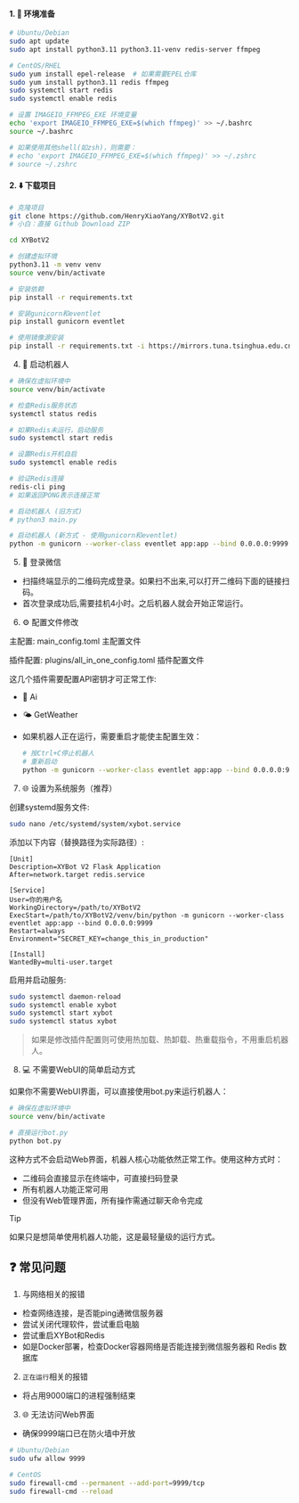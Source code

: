 #### 1. 🔧 环境准备

```bash
# Ubuntu/Debian
sudo apt update
sudo apt install python3.11 python3.11-venv redis-server ffmpeg

# CentOS/RHEL
sudo yum install epel-release  # 如果需要EPEL仓库
sudo yum install python3.11 redis ffmpeg
sudo systemctl start redis
sudo systemctl enable redis

# 设置 IMAGEIO_FFMPEG_EXE 环境变量
echo 'export IMAGEIO_FFMPEG_EXE=$(which ffmpeg)' >> ~/.bashrc
source ~/.bashrc

# 如果使用其他shell(如zsh)，则需要：
# echo 'export IMAGEIO_FFMPEG_EXE=$(which ffmpeg)' >> ~/.zshrc
# source ~/.zshrc
```

#### 2. ⬇️ 下载项目

```bash
# 克隆项目
git clone https://github.com/HenryXiaoYang/XYBotV2.git
# 小白：直接 Github Download ZIP

cd XYBotV2

# 创建虚拟环境
python3.11 -m venv venv
source venv/bin/activate

# 安装依赖
pip install -r requirements.txt

# 安装gunicorn和eventlet
pip install gunicorn eventlet

# 使用镜像源安装
pip install -r requirements.txt -i https://mirrors.tuna.tsinghua.edu.cn/pypi/web/simple
```

4. 🚀 启动机器人

```bash
# 确保在虚拟环境中
source venv/bin/activate

# 检查Redis服务状态
systemctl status redis

# 如果Redis未运行，启动服务
sudo systemctl start redis

# 设置Redis开机自启
sudo systemctl enable redis

# 验证Redis连接
redis-cli ping
# 如果返回PONG表示连接正常

# 启动机器人 (旧方式)
# python3 main.py

# 启动机器人 (新方式 - 使用gunicorn和eventlet)
python -m gunicorn --worker-class eventlet app:app --bind 0.0.0.0:9999
```

5. 📱 登录微信

- 扫描终端显示的二维码完成登录。如果扫不出来,可以打开二维码下面的链接扫码。
- 首次登录成功后,需要挂机4小时。之后机器人就会开始正常运行。

6. ⚙️ 配置文件修改

主配置: main_config.toml 主配置文件

插件配置: plugins/all_in_one_config.toml 插件配置文件

这几个插件需要配置API密钥才可正常工作:

- 🤖 Ai
- 🌤️ GetWeather

- 如果机器人正在运行，需要重启才能使主配置生效：
    ```bash
    # 按Ctrl+C停止机器人
    # 重新启动
    python -m gunicorn --worker-class eventlet app:app --bind 0.0.0.0:9999
    ```

7. 🌐 设置为系统服务（推荐）

创建systemd服务文件:

```bash
sudo nano /etc/systemd/system/xybot.service
```

添加以下内容（替换路径为实际路径）:

```
[Unit]
Description=XYBot V2 Flask Application
After=network.target redis.service

[Service]
User=你的用户名
WorkingDirectory=/path/to/XYBotV2
ExecStart=/path/to/XYBotV2/venv/bin/python -m gunicorn --worker-class eventlet app:app --bind 0.0.0.0:9999
Restart=always
Environment="SECRET_KEY=change_this_in_production"

[Install]
WantedBy=multi-user.target
```

启用并启动服务:

```bash
sudo systemctl daemon-reload
sudo systemctl enable xybot
sudo systemctl start xybot
sudo systemctl status xybot
```

> 如果是修改插件配置则可使用热加载、热卸载、热重载指令，不用重启机器人。

8. 💻 不需要WebUI的简单启动方式

如果你不需要WebUI界面，可以直接使用bot.py来运行机器人：

```bash
# 确保在虚拟环境中
source venv/bin/activate

# 直接运行bot.py
python bot.py
```

这种方式不会启动Web界面，机器人核心功能依然正常工作。使用这种方式时：
- 二维码会直接显示在终端中，可直接扫码登录
- 所有机器人功能正常可用
- 但没有Web管理界面，所有操作需通过聊天命令完成

> [!TIP]
> 如果只是想简单使用机器人功能，这是最轻量级的运行方式。

## ❓ 常见问题

1. 与网络相关的报错

- 检查网络连接，是否能ping通微信服务器
- 尝试关闭代理软件，尝试重启电脑
- 尝试重启XYBot和Redis
- 如是Docker部署，检查Docker容器网络是否能连接到微信服务器和 Redis 数据库

2. `正在运行`相关的报错

- 将占用9000端口的进程强制结束

3. 🌐 无法访问Web界面

- 确保9999端口已在防火墙中开放
```bash
# Ubuntu/Debian
sudo ufw allow 9999

# CentOS
sudo firewall-cmd --permanent --add-port=9999/tcp
sudo firewall-cmd --reload
```
